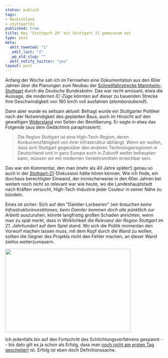 ```yaml
--- 
status: publish
tags: 
- Deutschland
- stuttgart21
published: true
title: Was "Stuttgart 20" mit Stuttgart 21 gemeinsam hat
type: post
meta: 
  aktt_tweeted: "1"
  _edit_last: "2"
  _wp_old_slug: ""
  aktt_notify_twitter: "yes"
layout: post
---
```

Anfang der Woche sah ich im Fernsehen eine Dokumentation aus den 60er Jahren über die Planungen zum Neubau der <a href="http://de.wikipedia.org/wiki/Schnellfahrstrecke_Mannheim%E2%80%93Stuttgart">Schnellfahrstrecke Mannheim-Stuttgart</a> durch die <em>Deutsche Bundesbahn</em>. Das war recht amüsant, etwa die Aussage, die <em>modernen IC-Züge</em> könnten auf dieser zu bauenden Strecke ihre Geschwindigkeit von 160 km/h voll ausfahren (<em>atemberaubend!</em>).

Dann aber wurde es seltsam aktuell: Befragt wurde ein Stuttgarter Politiker nach der Notwendigkeit des geplanten Baus, auch im Hinsicht auf den gewaltigen <a href="http://de.wikipedia.org/wiki/Schnellfahrstrecke_Mannheim%E2%80%93Stuttgart#Widerstand_aus_der_Bev.C3.B6lkerung">Widerstand</a> von Seiten der Bevölkerung. Er sagte in etwa das Folgende (aus dem Gedächtnis paraphrasiert):

<blockquote>Die Region Stuttgart ist eine High-Tech-Region, deren Konkurrenzfähigkeit von ihrer Infrastruktur abhängt. Wenn wir wollen, dass sich Stuttgart gegenüber den anderen Technologieregionen in Deutschland und in ganz Europa auch in Zukunft weiter behaupten kann, müssen wir mit modernen Verkehrsmitteln erreichbar sein.</blockquote>

Das war ein Kommentar, den man (mehr als 40 Jahre später!) genau so auch in der <a href="http://de.wikipedia.org/wiki/Stuttgart_21">Stuttgart-21</a>-Diskussion hätte hören können. Wie ich finde, ein durchaus berechtigter Einwand, der ironischerweise in den 60er Jahren bei weitem noch nicht so relevant war wie heute, wo die Landeshauptstadt nach Kräften versucht, High-Tech-Industrie jeder Couleur in seiner Nähe zu bündeln.

Eines ist sicher: Sich auf den "Daimler-Lorbeeren" (<em>wir brauchen keine Infrastrukturinvestitionen, beim Daimler kommen doch alle pünktlich zur Arbeit</em>) auszuruhen, könnte langfristig großen Schaden anrichten, wenn man zu spät merkt, dass in Wirklichkeit die <em>Relevanz der Region Stuttgart im 21. Jahrhundert</em> auf dem Spiel stand. Wo sich die Politik momentan den Vorwurf machen lassen muss, mit dem Kopf durch die Wand zu wollen, sollten die Gegner des Projekts nicht den Fehler machen, an dieser Wand ziellos weiterzumauern.

<a href="http://de.wikipedia.org/wiki/Datei:StuttgartHauptbahnhofNordfluegel_2010-08-26.jpg"><img src="http://fredericiana.com/wp-content/uploads/2010/10/Stuttgart21.jpg" alt="" title="Protest gegen Stuttgart 21" width="400" height="266" class="aligncenter size-full wp-image-3023" /></a>

Ich jedenfalls bin auf den Fortschritt des Schlichtungsverfahrens gespannt -- bis dato gilt es ja schon als Erfolg, dass man <a href="http://www.welt.de/politik/deutschland/article10252732/Geissler-spricht-jetzt-nur-noch-von-Bauunterbrechung.html">noch nicht am ersten Tag gescheitert</a> ist. Erfolg ist eben doch Definitionssache.
